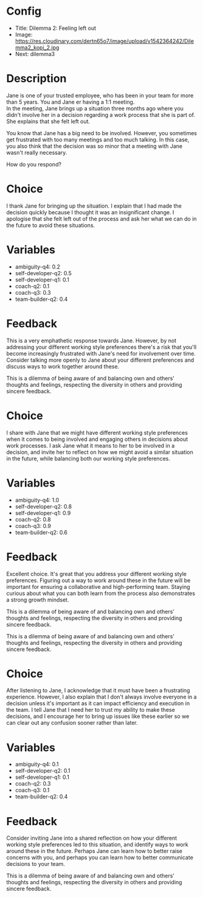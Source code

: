 # Config
 - Title: Dilemma 2: Feeling left out
 - Image: https://res.cloudinary.com/dertn65o7/image/upload/v1542364242/Dilemma2_kopi_2.jpg
 - Next: dilemma3

# Description
Jane is one of your trusted employee, who has been in your team for more than 5 years. You and Jane er having a 1:1 meeting.  
In the meeting, Jane brings up a situation three months ago where you didn't involve her in a decision regarding a work process that she is part of. She explains that she felt left out.

You know that Jane has a big need to be involved. However, you sometimes get frustrated with too many meetings and too much talking. In this case, you also think that the decision was so minor that a meeting with Jane wasn't really necessary.

How do you respond?





# Choice
I thank Jane for bringing up the situation. I explain that I had made the decision quickly because I thought it was an insignificant change. I apologise that she felt left out of the process and ask her what we can do in the future to avoid these situations.

# Variables
- ambiguity-q4: 0.2
- self-developer-q2: 0.5
- self-developer-q1: 0.1
- coach-q2: 0.1
- coach-q3: 0.3
- team-builder-q2: 0.4
 

# Feedback
This is a very emphathetic response towards Jane. However, by not addressing your different working style preferences there's a risk that you'll become increasingly frustrated with Jane's need for involvement over time. Consider talking more openly to Jane about your different preferences and discuss ways to work together around these. 

This is a dilemma of being aware of and balancing own and others' thoughts and feelings, respecting the diversity in others and providing sincere feedback.




# Choice
I share with Jane that we might have different working style preferences when it comes to being involved and engaging others in decisions about work processes. I ask Jane what it means to her to be involved in a decision, and invite her to reflect on how we might avoid a similar situation in the future, while balancing both our working style preferences. 

# Variables
- ambiguity-q4: 1.0
- self-developer-q2: 0.8
- self-developer-q1: 0.9
- coach-q2: 0.8
- coach-q3: 0.9
- team-builder-q2: 0.6

# Feedback
Excellent choice. It's great that you address your different working style preferences. Figuring out a way to work around these in the future will be important for ensuring a collaborative and high-performing team. Staying curious about what you can both learn from the process also demonstrates a strong growth mindset. 

This is a dilemma of being aware of and balancing own and others' thoughts and feelings, respecting the diversity in others and providing sincere feedback.

This is a dilemma of being aware of and balancing own and others' thoughts and feelings, respecting the diversity in others and providing sincere feedback.



# Choice
After listening to Jane, I acknowledge that it must have been a frustrating experience. However, I also explain that I don't always involve everyone in a decision unless it's important as it can impact efficiency and execution in the team. I tell Jane that I need her to trust my ability to make these decisions, and I encourage her to bring up issues like these earlier so we can clear out any confusion sooner rather than later.

# Variables
- ambiguity-q4: 0.1
- self-developer-q2: 0.1
- self-developer-q1: 0.1
- coach-q2: 0.3
- coach-q3: 0.1
- team-builder-q2: 0.4

# Feedback
Consider inviting Jane into a shared reflection on how your different working style preferences led to this situation, and identify ways to work around these in the future. Perhaps Jane can learn how to better raise concerns with you, and perhaps you can learn how to better communicate decisions to your team. 

This is a dilemma of being aware of and balancing own and others' thoughts and feelings, respecting the diversity in others and providing sincere feedback.




